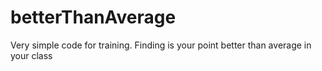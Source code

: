 # betterThanAverage

Very simple code for training. Finding is your point better than average in your class
